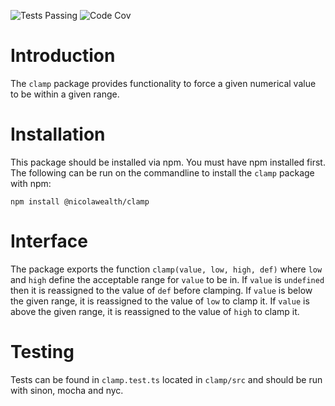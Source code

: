 ![Tests Passing](https://github.com/NicolaWealth/clamp/actions/workflows/auto_test_main_badge.yml/badge.svg)
![Code Cov](https://img.shields.io/badge/dynamic/json?url=https%3A%2F%2Fgithub.com%2Fnicolawealth%2Fclamp%2Fraw%2Fmain%2Fcodecov/badge.json&query=%24.message&label=Code%20Coverage&color=%24.color)

# Introduction
The `clamp` package provides functionality to force a given numerical value to be within a given range. 

# Installation
This package should be installed via npm. You must have npm installed first. The following can be run on the commandline to install the `clamp` package with npm:

`npm install @nicolawealth/clamp`

# Interface
The package exports the function `clamp(value, low, high, def)` where `low` and `high` define the acceptable range for `value` to be in. 
If `value` is `undefined` then it is reassigned to the value of `def` before clamping. If `value` is below the given range, it is reassigned to the value of `low` to clamp it.
If `value` is above the given range, it is reassigned to the value of `high` to clamp it.

# Testing
Tests can be found in `clamp.test.ts` located in `clamp/src` and should be run with sinon, mocha and nyc.
